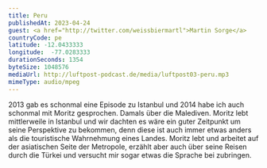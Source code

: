 ```yaml
---
title: Peru
publishedAt: 2023-04-24
guest: <a href="http://twitter.com/weissbiermartl">Martin Sorge</a>
countryCode: pe
latitude: -12.0433333
longitude:  -77.0283333
durationSeconds: 1354
byteSize: 1048576 
mediaUrl: http://luftpost-podcast.de/media/luftpost03-peru.mp3
mimeType: audio/mpeg
---
```


2013 gab es schonmal eine Episode zu Istanbul und 2014 habe ich auch schonmal mit Moritz gesprochen. Damals über die Malediven. Moritz lebt mittlerweile in Istanbul und wir dachten es wäre ein guter Zeitpunkt um seine Perspektive zu bekommen, denn diese ist auch immer etwas anders als die touristische Wahrnehmung eines Landes. Moritz lebt und arbeitet auf der asiatischen Seite der Metropole, erzählt aber auch über seine Reisen durch die Türkei und versucht mir sogar etwas die Sprache bei zubringen.
